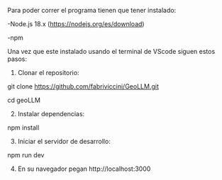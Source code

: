 Para poder correr el programa tienen que tener instalado:

-Node.js 18.x  (https://nodejs.org/es/download)

-npm 

Una vez que este instalado usando el terminal de VScode siguen estos pasos:

1. Clonar el repositorio:

git clone https://github.com/fabriviccini/GeoLLM.git

cd geoLLM

2. Instalar dependencias:

npm install

3. Iniciar el servidor de desarrollo:
  
  npm run dev

4. En su navegador pegan
  http://localhost:3000
